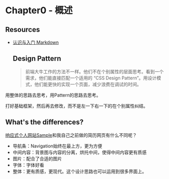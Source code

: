 # Chapter0 - 概述

## Resources

* [认识与入门 Markdown](http://sspai.com/25137)
  ## Design Pattern


  > 前端大牛工作的方法不一样。他们不在个别属性的层面思考。看到一个需求，他们能直接匹配一个适用的 “CSS Design Pattern”。用设计模式，他们能更快的实现一个页面，减少浪费在调试的时间。




用整体的思路去思考，用Pattern的思路去思考。

打好基础框架，然后再去修改，而不是左一下右一下的在个别属性纠结。

## What's the differences?

[响应式个人网站Sample](http://profile-sample.strikingly.com/)和我自己之前做的简历网页有什么不同呢？

* 导航条：Navigation始终在最上方，更为方便
* 中间内容：背景图与内容的分离，烘托中间，使得中间内容更有质感
* 图片：配合了合适的图片
* 字体：字体好看
* 整体：更有质感，更现代。这个设计思路也可以运用到很多界面上。

